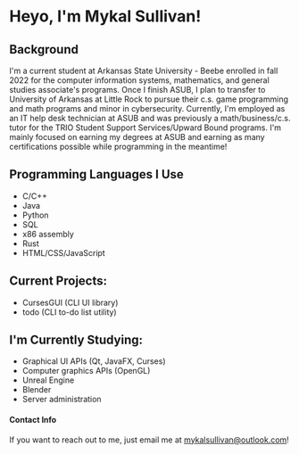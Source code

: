 <h1>Heyo, I'm Mykal Sullivan!</h1>

## Background
I'm a current student at Arkansas State University - Beebe enrolled in fall 2022 for the computer information systems, mathematics, and general studies associate's programs. Once I finish ASUB, I plan to transfer to University of Arkansas at Little Rock to pursue their c.s. game programming and math programs and minor in cybersecurity. Currently, I'm employed as an IT help desk technician at ASUB and was previously a math/business/c.s. tutor for the TRIO Student Support Services/Upward Bound programs.
I'm mainly focused on earning my degrees at ASUB and earning as many certifications possible while programming in the meantime!

## Programming Languages I Use
* C/C++
* Java
* Python
* SQL
* x86 assembly
* Rust
* HTML/CSS/JavaScript

## Current Projects:
* CursesGUI (CLI UI library)
* todo (CLI to-do list utility)

## I'm Currently Studying:
* Graphical UI APIs (Qt, JavaFX, Curses)
* Computer graphics APIs (OpenGL)
* Unreal Engine
* Blender
* Server administration

#### Contact Info
If you want to reach out to me, just email me at mykalsullivan@outlook.com!
